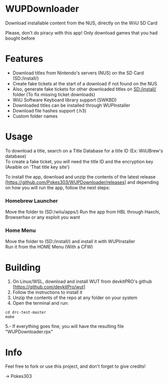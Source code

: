# WUPDownloader
Download installable content from the NUS, directly on the WiiU SD Card

Please, don't do piracy with this app! Only download games that you had bought before

# Features
- Download titles from Nintendo's servers (NUS) on the SD Card (SD:/install/)
- Create fake tickets at the start of a download if not found on the NUS
- Also, generate fake tickets for other downloaded titles on <SD:/install/> folder (To fix missing ticket downloads)
- WiiU Software Keyboard library support (SWKBD)
- Downloaded titles can be installed through WUPInstaller
- Download file hashes support (.h3)
- Custom folder names

# Usage
To download a title, search on a Title Database for a title ID (Ex: WiiUBrew's database)\
To create a fake ticket, you will need the title ID and the encryption key (Avaible on 'That title key site')

To install the app, download and unzip the contents of the latest release [https://github.com/Pokes303/WUPDownloader/releases] and depending on how you will run the app, follow the next steps:

### Homebrew Launcher
Move the folder to (SD:/wiiu/apps/)
Run the app from HBL through Haxchi, Browserhax or any exploit you want

### Home Menu
Move the folder to (SD:/install/) and install it with WUPInstaller\
Run it from the HOME Menu (With a CFW)

# Building
1. On Linux/WSL, download and install WUT from devkitPRO's github [https://github.com/devkitPro/wut]
2. Follow the instructions to install it
3. Unzip the contents of the repo at any folder on your system
4. Open the terminal and run:
```
cd drc-test-master
make
```
5.- If everything goes fine, you will have the resulting file "WUPDownloader.rpx"

# Info
Feel free to fork or use this project, and don't forget to give credits!

-> Pokes303

